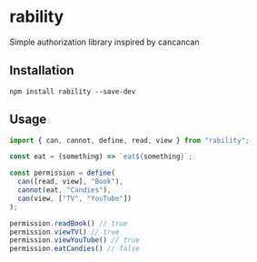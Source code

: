 # rability
Simple authorization library inspired by cancancan

## Installation
```
npm install rability --save-dev
```

## Usage

```js
import { can, cannot, define, read, view } from "rability";

const eat = (something) => `eat${something}`;

const permission = define(
  can([read, view], "Book"),
  cannot(eat, "Candies"),
  can(view, ["TV", "YouTube"])
);

permission.readBook() // true
permission.viewTV() // true
permission.viewYouTube() // true
permission.eatCandies() // false
```
